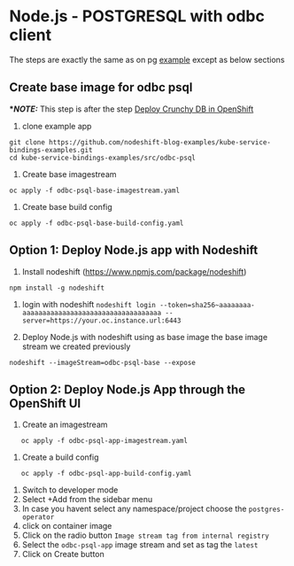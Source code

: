 # Node.js - POSTGRESQL with odbc client

The steps are exactly the same as on pg [example](../pg/README.md) except as below sections

## Create base image for odbc psql

**\*_NOTE:_** This step is after the step [Deploy Crunchy DB in OpenShift](../pg/README.md#deploy-crunchy-db-in-openshift)

1. clone example app

```
git clone https://github.com/nodeshift-blog-examples/kube-service-bindings-examples.git
cd kube-service-bindings-examples/src/odbc-psql
```

1. Create base imagestream

```
oc apply -f odbc-psql-base-imagestream.yaml
```

1. Create base build config

```
oc apply -f odbc-psql-base-build-config.yaml
```

## Option 1: Deploy Node.js app with Nodeshift

1. Install nodeshift (https://www.npmjs.com/package/nodeshift)

```
npm install -g nodeshift
```

1. login with nodeshift `nodeshift login --token=sha256~aaaaaaaa-aaaaaaaaaaaaaaaaaaaaaaaaaaaaaaaaaaa --server=https://your.oc.instance.url:6443`

1. Deploy Node.js with nodeshift using as base image the base image stream we created previously

```
nodeshift --imageStream=odbc-psql-base --expose
```

## Option 2: Deploy Node.js App through the OpenShift UI

1. Create an imagestream

```
   oc apply -f odbc-psql-app-imagestream.yaml
```

1. Create a build config

```
   oc apply -f odbc-psql-app-build-config.yaml
```

1. Switch to developer mode
1. Select +Add from the sidebar menu
1. In case you havent select any namespace/project choose the `postgres-operator`
1. click on container image
1. Click on the radio button `Image stream tag from internal registry`
1. Select the `odbc-psql-app` image stream and set as tag the `latest`
1. Click on Create button
